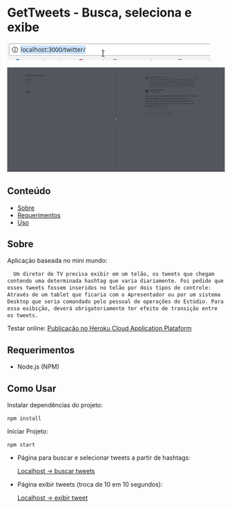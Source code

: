 # GetTweets - Busca, seleciona e exibe

![Exemplo de uso](https://raw.githubusercontent.com/SiqueiraD/GetTweets/master/screenshots/replace-url.gif)  

![Exemplo de uso](https://raw.githubusercontent.com/SiqueiraD/GetTweets/master/screenshots/complete-example.gif)

## Conteúdo

- [Sobre](#sobre)
- [Requerimentos](#requerimentos)
- [Uso](#como-usar)


## Sobre
  
  Aplicação baseada no mini mundo:    
      
      Um diretor de TV precisa exibir em um telão, os tweets que chegam contendo uma determinada hashtag que varia diariamente. Foi pedido que esses tweets fossem inseridos no telão por dois tipos de controle: Através de um tablet que ficaria com o Apresentador ou por um sistema Desktop que seria comandado pelo pessoal de operações do Estúdio. Para essa exibição, deverá obrigatoriamente ter efeito de transição entre os tweets.

Testar online: [Publicação no Heroku Cloud Application Plataform](https://get-tweets-show.herokuapp.com/)

## Requerimentos

  - Node.js (NPM)

## Como Usar

  Instalar dependências do projeto:
  ```
  npm install
  ```

  Iniciar Projeto:
  ```
  npm start
  ```
  
  - Página para buscar e selecionar tweets a partir de hashtags:   
      
      [Localhost -> buscar tweets](http://localhost:3000/twitter/)


  - Página exibir tweets (troca de 10 em 10 segundos): 
  
      [Localhost -> exibir tweet ](http://localhost:3000/tshoweett/)  


